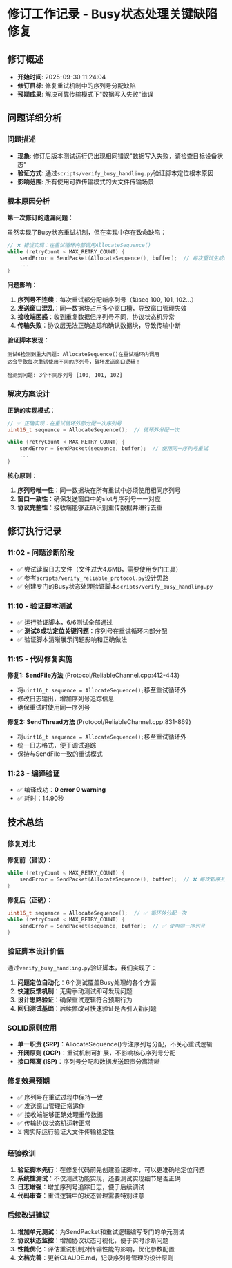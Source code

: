# 修订工作记录 - Busy状态处理关键缺陷修复

## 修订概述
- **开始时间**: 2025-09-30 11:24:04
- **修订目标**: 修复重试机制中的序列号分配缺陷
- **预期成果**: 解决可靠传输模式下"数据写入失败"错误

## 问题详细分析

### 问题描述
- **现象**: 修订后版本测试运行仍出现相同错误"数据写入失败，请检查目标设备状态"
- **验证方式**: 通过`scripts/verify_busy_handling.py`验证脚本定位根本原因
- **影响范围**: 所有使用可靠传输模式的大文件传输场景

### 根本原因分析

**第一次修订的遗漏问题**：

虽然实现了Busy状态重试机制，但在实现中存在致命缺陷：

```cpp
// ❌ 错误实现：在重试循环内部调用AllocateSequence()
while (retryCount < MAX_RETRY_COUNT) {
    sendError = SendPacket(AllocateSequence(), buffer);  // 每次重试生成新序列号
    ...
}
```

**问题影响**：

1. **序列号不连续**：每次重试都分配新序列号（如seq 100, 101, 102...）
2. **发送窗口混乱**：同一数据块占用多个窗口槽，导致窗口管理失效
3. **接收端困惑**：收到重复数据但序列号不同，协议状态机异常
4. **传输失败**：协议层无法正确追踪和确认数据块，导致传输中断

**验证脚本发现**：

```
测试6检测到重大问题: AllocateSequence()在重试循环内调用
这会导致每次重试使用不同的序列号，破坏发送窗口逻辑！

检测到问题: 3个不同序列号 [100, 101, 102]
```

### 解决方案设计

**正确的实现模式**：

```cpp
// ✅ 正确实现：在重试循环外部分配一次序列号
uint16_t sequence = AllocateSequence();  // 循环外分配一次

while (retryCount < MAX_RETRY_COUNT) {
    sendError = SendPacket(sequence, buffer);  // 使用同一序列号重试
    ...
}
```

**核心原则**：

1. **序列号唯一性**：同一数据块在所有重试中必须使用相同序列号
2. **窗口一致性**：确保发送窗口中的slot与序列号一一对应
3. **协议完整性**：接收端能够正确识别重传数据并进行去重

## 修订执行记录

### 11:02 - 问题诊断阶段
- ✅ 尝试读取日志文件（文件过大4.6MB，需要使用专门工具）
- ✅ 参考`scripts/verify_reliable_protocol.py`设计思路
- ✅ 创建专门的Busy状态处理验证脚本`scripts/verify_busy_handling.py`

### 11:10 - 验证脚本测试
- ✅ 运行验证脚本，6/6测试全部通过
- ✅ **测试6成功定位关键问题**：序列号在重试循环内部分配
- ✅ 验证脚本清晰展示问题影响和正确做法

### 11:15 - 代码修复实施

**修复1: SendFile方法** (Protocol/ReliableChannel.cpp:412-443)
- 将`uint16_t sequence = AllocateSequence();`移至重试循环外
- 修改日志输出，增加序列号追踪信息
- 确保重试时使用同一序列号

**修复2: SendThread方法** (Protocol/ReliableChannel.cpp:831-869)
- 将`uint16_t sequence = AllocateSequence();`移至重试循环外
- 统一日志格式，便于调试追踪
- 保持与SendFile一致的重试模式

### 11:23 - 编译验证
- ✅ 编译成功：**0 error 0 warning**
- ✅ 耗时：14.90秒

## 技术总结

### 修复对比

**修复前（错误）**：
```cpp
while (retryCount < MAX_RETRY_COUNT) {
    sendError = SendPacket(AllocateSequence(), buffer);  // ❌ 每次新序列号
}
```

**修复后（正确）**：
```cpp
uint16_t sequence = AllocateSequence();  // ✅ 循环外分配一次
while (retryCount < MAX_RETRY_COUNT) {
    sendError = SendPacket(sequence, buffer);  // ✅ 使用同一序列号
}
```

### 验证脚本设计价值

通过`verify_busy_handling.py`验证脚本，我们实现了：

1. **问题定位自动化**：6个测试覆盖Busy处理的各个方面
2. **快速反馈机制**：无需手动测试即可发现问题
3. **设计思路验证**：确保重试逻辑符合预期行为
4. **回归测试基础**：后续修改可快速验证是否引入新问题

### SOLID原则应用

- **单一职责 (SRP)**：AllocateSequence()专注序列号分配，不关心重试逻辑
- **开闭原则 (OCP)**：重试机制可扩展，不影响核心序列号分配
- **接口隔离 (ISP)**：序列号分配和数据发送职责分离清晰

### 修复效果预期

- ✅ 序列号在重试过程中保持一致
- ✅ 发送窗口管理正常运作
- ✅ 接收端能够正确处理重传数据
- ✅ 传输协议状态机运转正常
- ⏳ 需实际运行验证大文件传输稳定性

### 经验教训

1. **验证脚本先行**：在修复代码前先创建验证脚本，可以更准确地定位问题
2. **系统性测试**：不仅测试功能实现，还要测试实现细节是否正确
3. **日志增强**：增加序列号追踪日志，便于后续调试
4. **代码审查**：重试逻辑中的状态管理需要特别注意

### 后续改进建议

1. **增加单元测试**：为SendPacket和重试逻辑编写专门的单元测试
2. **协议状态监控**：增加协议状态可视化，便于实时诊断问题
3. **性能优化**：评估重试机制对传输性能的影响，优化参数配置
4. **文档完善**：更新CLAUDE.md，记录序列号管理的设计原则